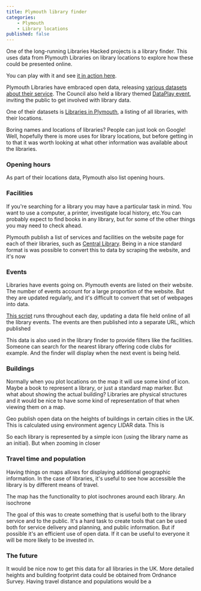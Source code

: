 ```yaml
---
title: Plymouth library finder
categories: 
    - Plymouth
    - Library locations
published: false
---
```


One of the long-running Libraries Hacked projects is a library finder. This uses data from Plymouth  Libraries on library locations to explore how these could be presented online. 

You can play with it and see [it in action here](https://plymouth.librarydata.uk).

Plymouth Libraries have embraced open data, releasing [various datasets about their service](https://www.plymouth.gov.uk/libraries/aboutlibraryservice/librarydata). The Council also held a library themed [DataPlay event](http://www.dataplymouth.co.uk/articles/data-play-9-itinerary), inviting the public to get involved with library data.

One of their datasets is [Libraries in Plymouth](https://www.plymouth.gov.uk/sites/default/files/Plymouth%20library%20locations%2C%20opening%20hours%20and%20services_0.csv), a listing of all libraries, with their locations.

Boring names and locations of libraries? People can just look on Google! Well, hopefully there is more uses for library locations, but before getting in to that it was worth looking at what other information was available about the libraries.


### Opening hours

As part of their locations data, Plymouth also list opening hours. 




### Facilities

If you're searching for a library you may have a particular task in mind. You want to use a computer, a printer, investigate local history, etc.You can probably expect to find books in any library, but for some of the other things you may need to check ahead.

Plymouth publish a list of services and facilities on the website page for each of their libraries, such as [Central Library](https://www.plymouth.gov.uk/libraries/findlibraryandopeninghours/centrallibrary). Being in a nice standard format is was possible to convert this to data by scraping the website, and it's now

### Events

Libraries have events going on. Plymouth events are listed on their website. The number of events account for a large proportion of the website. But they are updated regularly, and it's difficult to convert that set of webpages into data.

[This script]() runs throughout each day, updating a data file held online of all the library events. The events are then published into a separate URL, which published

This data is also used in the library finder to provide filters like the facilities. Someone can search for the nearest library offering code clubs for example. And the finder will display when the next event is being held.



### Buildings

Normally when you plot locations on the map it will use some kind of icon. Maybe a book to represent a library, or just a standard map marker. But what about showing the actual building? Libraries are physical structures and it would be nice to have some kind of representation of that when viewing them on a map.

Geo publish open data on the heights of buildings in certain cities in the UK. This is calculated using environment agency LIDAR data. This is 

So each library is represented by a simple icon (using the library name as an initial). But when zooming in closer

### Travel time and population

Having things on maps allows for displaying additional geographic information. In the case of libraries, it's useful to see how accessible the library is by different means of travel.

The map has the functionality to plot isochrones around each library. An isochrone 


The goal of this was to create something that is useful both to the library service and to the public. It's a hard task to create tools that can be used both for service delivery and planning, and public information. But if possible it's an efficient use of open data. If it can be useful to everyone it will be more likely to be invested in.

### The future

It would be nice now to get this data for all libraries in the UK. More detailed heights and building footprint data could be obtained from Ordnance Survey. Having travel distance and populations would be a 

<!--stackedit_data:
eyJoaXN0b3J5IjpbMTA0OTUwMDAwNl19
-->